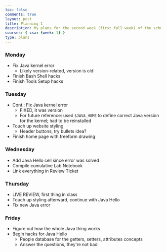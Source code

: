 ```yaml
---
toc: false
comments: true
layout: post
title: Planning 1
description: My plans for the second week (first full week) of the school year.
courses: { csa: {week: 1} }
type: plans
---
```


### Monday

- Fix Java kernel error
    - Likely version-related, version is old
- Finish Bash Shell hacks
- Finish Tools Setup hacks

### Tuesday

- Cont.: Fix Java kernel error
    - FIXED, it was version
    - For future reference: used `$JAVA_HOME` to define correct Java version for the kernel; had to be reinstalled
- Touch up website styling
    - Header buttons, try bullets idea?
- Finish home page with freeform drawing


### Wednesday

- Add Java Hello cell since error was solved
- Compile cumulative Lab Notebook
- Link everything in Review Ticket

### Thursday

- LIVE REVIEW, first thing in class
- Touch up styling afterward, continue with Java Hello
- Fix new Java error

### Friday

- Figure out how the whole Java thing works
- Begin hacks for Java Hello
    - People database for the getters, setters, attributes concepts
    - Answer the questions, they're not bad
